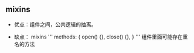 ## mixins
- 优点：组件之间，公共逻辑的抽离。

- 缺点：
mixins
'''
methods: {
    open() {},
    close() {},
}
'''
组件里面可能存在重名的方法